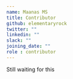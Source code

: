 ```yaml
---
name: Maanas MS
title: Contributor
github: elementaryrock
twitter: ""
linkedin: ""
slack: ""
joining_date: ""
role : contributor
---
```


Still waiting for this
